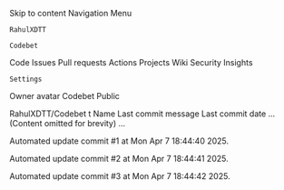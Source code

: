 Skip to content
Navigation Menu

    RahulXDTT

    Codebet

Code
Issues
Pull requests
Actions
Projects
Wiki
Security
Insights

    Settings

Owner avatar
Codebet
Public

RahulXDTT/Codebet
t
Name	Last commit message
	Last commit date
... (Content omitted for brevity) ...


Automated update commit #1 at Mon Apr  7 18:44:40 2025.

Automated update commit #2 at Mon Apr  7 18:44:41 2025.

Automated update commit #3 at Mon Apr  7 18:44:42 2025.